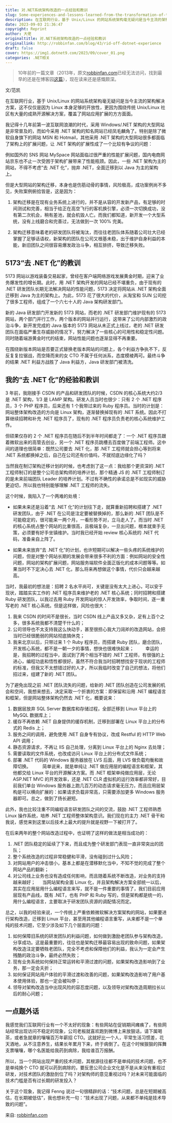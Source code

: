 ```yaml
---
title: 对.NET系统架构改造的一点经验和教训
slug: Some-experiences-and-lessons-learned-from-the-transformation-of-the-NET-system-architecture
description: 在互联网行业，基于 Unix/Linux 的网站系统架构毫无疑问是当今主流的架构解决方案，这不仅仅是因为 Linux 本身足够的开放性，更因为围绕传统 Unix/Linux 社区有大量的成熟开源解决方案，覆盖了网站应用扩展的方方面面。
date: 2023-09-03 21:36:47
copyright: Reprint
author: 大佬
originaltitle: 对.NET系统架构改造的一点经验和教训
originallink: http://robbinfan.com/blog/43/rid-off-dotnet-experience
draft: false
cover: https://img1.dotnet9.com/2023/09/cover_01.png
categories: .NET相关
---
```


>10年前的一篇文章（2013年，原文[robbinfan.com](http://robbinfan.com/blog/43/rid-off-dotnet-experience)已经无法访问，找到最早的还是在博客园[这篇](https://news.cnblogs.com/n/177636/)），现在读来还是感慨颇深。

文/范凯

在互联网行业，基于 Unix/Linux 的网站系统架构毫无疑问是当今主流的架构解决方案，这不仅仅是因为 Linux 本身足够的开放性，更因为围绕传统 Unix/Linux 社区有大量的成熟开源解决方案，覆盖了网站应用扩展的方方面面。

我记得十几年前第一波互联网浪潮的时代，采用 Windows/.NET 架构的大型网站是非常普及的，而如今采用 .NET 架构的知名网站已经凤毛麟角了。特别是除了微软自身旗下的网站 MSN 和 Hotmail，其他采用 .NET 架构的大型网站很多都面临了架构上的扩展问题，让 .NET 架构的扩展性成了一个比较有争议的问题：

例如国外的 SNS 网站 MySpace 网站面临过很严重的性能扩展问题，国内电商网站京东也不止一次受困于架构扩展带来了性能瓶颈。因此，一些 .NET 架构为主的网站，不得不考虑“去 .NET 化”，抛弃 .NET，全面迁移到以 Java 为主的架构上。

但是大型网站的架构迁移，本身也是伤筋动骨的事情，风险极高，成功案例尚不多见，失败案例俯拾皆是，这是因为：

1. 架构迁移是在现有业务系统上进行的，并不是从容的开发新产品，有足够的时间测试和完善，相当于给正在高空飞行的客机换引擎，必须一次切换成功，没有第二次机会，稍有差池，就会机毁人亡。而我们都知道，新开发一个大型系统，没有上线磨合和完善过，无法做到一次 100% 完美。

2. 架构迁移意味着老的研发团队将被淘汰，而往往老团队体系随着公司壮大已经掌握了足够话语权，新架构的团队在公司又根基未稳，出于维护自身利益的本能，新旧团队之间很容易爆发政治斗争，相互排挤，导致迁移失败。

## 5173“去 .NET 化”的教训

5173 网站以游戏装备交易起家，曾经在客户端网络游戏发展黄金时期，迎来了业务爆发性的增长期。此时，用 .NET 架构开发的网站已经不堪重负，由于现有的 .NET 研发团队长期无法解决网站的性能问题，5173 决定将网站从 .NET 架构全面迁移到 Java 为主的架构上。为此，5173 花了很大的代价，从淘宝和 SUN 公司挖了很多工程师，组成了一个六七十人的 Java 架构研发部门。

新的 Java 研发部门开发新的 5173 网站，而老的 .NET 研发部门维护现有的 5173 网站，两个部门并行工作，两个版本的网站并行运行，这带来了公司内部激烈的政治斗争，新开发完成的 Java 版本的 5173 网站从未正式上线过，老的 .NET 研发团队在面临严重生存威胁的情况下，努力解决了一些核心的可用性和稳定性问题。同时随着端游黄金时代的结束，网站性能问题也逐渐显得不再重要。

在围绕新版本网站是否要正式替换老版本网站的问题上，各个利益方争执不下，反反复复拉锯战，而空降而来的女 CTO 不属于任何派系，态度模棱两可。最终斗争的结果 .NET 利益方战胜了 Java 利益方，Java 研发部门被清洗。

## 我的“去 .NET 化”的经验和教训

3 年前，我刚接手 CSDN 的产品和研发团队的时候，CSDN 的核心系统大约2/3 是 .NET 架构，1/3 是 LAMP 架构。研发人员当时也很少：只有 2 个 .NET 程序员，3 个 PHP 程序员，后来还有 1 个我带过来的 Ruby 程序员。当时的计划是：网站整体架构改造的方向是 Linux 架构，逐渐替换掉现有的 .NET 系统。因此不打算继续招聘和补充 .NET 程序员了，现有的 .NET 程序员负责老的核心系统维护工作。

但硕果仅存的 2 个 .NET 程序员在随后不到半年时间都走了：一个 .NET 程序员跟着微软出来的高管去创业，另一个 .NET 程序员跳槽去百度做了前端工程师。这中间的道理也很简单：既然公司要去 .NET 化，那 .NET 工程师就会担心等到将来 .NET 系统都换掉之后，自己在公司还有价值吗，不就彻底边缘化了吗？

当然我在制订架构迁移计划的时候，也考虑到了这一点：我给那个更资深的 .NET 工程师制订的是整个公司总架构师的培养计划，那个精通 JS 的 .NET 工程师制订的是未来前端团队 Leader 的培养计划。不过有不确性的承诺总是不如现实的威胁更迫切，所以我也特别能够理解 .NET 工程师的流失。

这个时候，我陷入了一个两难的处境：

- 如果未来还是沿着“去 .NET 化”的计划往下走，就算重新招聘和搭建了 .NET 研发团队，由于 .NET 在公司是注定要被替换掉的，那么新的 .NET 团队是不可能稳定的，很可能来一两个月，一看形势不对，立马走人了。而当时 .NET 的核心系统占整个网站的比重很高，且极端复杂，一旦出问题，根本就束手无策，必须要有好手坐镇维护。当时我已经开始 review 核心系统的 .NET 代码，准备亲自上阵了。

- 如果未来放弃“去 .NET 化”的计划，也许短期可以解决一些头疼的系统维护的问题，但是对整个网站长期的发展会带来很多不利的方面：例如网站的安全性问题，网站的架构扩展问题，网站服务端软件全面正版化的成本问题等等。如果当时不下定决心去 .NET 化，那么将来再想做这个事情，代价只会越来越高。

当时，我最初的想法是：招聘 2 名水平尚可，关键是没有太大上进心，可以安于现状，踏踏实实工作的 .NET 程序员来维护老的 .NET 核心系统；同时招聘和搭建 Ruby 研发团队，以我过去用 Ruby 开发网站的惊人开发效率，争取时间，逐一重写老的 .NET 核心系统。但是这样做，风险也很大：

1. 我来 CSDN 的时间不是很长，当时 CSDN 线上产品又多又杂，足有上百个之多，很多系统我都不清楚干什么的；
2. 公司领导也不太支持我这么快动手，甚至很担心我大刀阔斧的改造网站，会把当时已经很脆弱的网站彻底搞休克；
3. 我来北京以后，只带过来 1 个 Ruby 程序员，而搭建 Ruby 团队，磨合团队，开发核心系统，都不是一朝一夕的事情，想快也很难快起来；
　　
幸运的是，我招聘的过程当中，面试到了两个相当不错的 .NET 工程师，有很强的上进心，编程功底和悟性都很好。虽然不符合我当时招聘想找安于现状的工程师的标准，但我又不太想错过好的人才，所以我临时改变了自己的想法，将他们招过来，组建了新的 .NET 团队。

为了避免出现之前 .NET 团队流失的问题，给新的 .NET 团队创造在公司发展的机会和空间，我想来想去，决定采取一个折衷的方案：即保留和沿用 .NET 编程语言和框架，但是网站整体架构仍然去 .NET 化，概要说来：

1. 数据层放弃 SQL Server 数据库和存储过程，全部迁移到 Linux 平台上的 MySQL 数据库上；
2. 缓存不再依赖 .NET 自身提供的缓存机制，迁移到部署在 Linux 平台上的分布式的 Redis 上；
3. 服务之间的调用，避免使用 .NET 自身专有协议，改成 Restful 的 HTTP Web API 调用；
4. 静态资源请求，不再让 IIS 自己处理，分离到 Linux 平台上的 Nginx 去处理；
5. 需要读取的文件系统，也改成访问 Linux 平台上的分布式文件系统；
6. 部署 .NET 代码的 Windows 服务器放在 LVS 后面，用 LVS 做负载均衡和故障切换。
　　
简单说来，就是单纯让 .NET 做应用层的编程语言和框架，其他都交给 Linux 平台的开源解决方案。而 .NET 框架单纯做应用层，无论 ASP.NET MVC 的开发效率，还是 .NET CLR 虚拟机的运行效率都非常好，目前我们单台 Windows 服务器上跑几百万的动态请求毫无压力，而且应用层架构是可以横向扩展的：如果请求负载非常高，只需要添加更多 Windows 服务器即可。总之，做到了扬长避短。

此外，我也比较注重不同编程语言研发团队之间的交流，鼓励 .NET 工程师熟悉 Linux 操作系统，培养 .NET 工程师整体架构意识。我们现在的主力 .NET 骨干和我说，感觉来到这里以后技术上最大的提升就是视野一下被打开了。

在后来两年的整个网站改造过程中，也证明了这样的做法是相当成功的：

1. .NET 团队稳定的延续了下来，而且成为整个研发部门表现一直非常突出的团队；
2. 整个系统改造的过程非常稳健和平滑，没有碰到过什么风险；
3. 对网站用户的冲击很小，基本上都是在潜移默化当中，不知不觉的完成了整个网站产品的翻新；
4. 对公司线上业务也没有造成任何影响，而且随着系统不断改造，对业务的支持越来越好；
　
当网站架构全面 Linux 化，并且架构解决方案全部统一以后，其实在应用层用什么编程语言来写，就不是一件重要的事情了，我们目前应用层现有产品线，既有 .NET，也有 PHP 和 Ruby 写的，但是架构都是统一的，用什么编程语言，主要取决于研发团队资源的调配情况而定。

总之，以我的经验来说，一个传统上严重依赖微软解决方案架构的网站，如果要进行架构改造，迁移到 Linux 平台，甚至用其他编程语言重写，从来都不是一个单纯的技术问题，它至少涉及如下几个层面的问题：

1. 如何保障旧系统的研发团队的利益问题，如何做到激励老团队参与架构改造，分享成功。这是最重要的，往往也是架构迁移最容易出现的致命问题，如果架构改造注定要牺牲老团队，完全不考虑和保障他们的利益，我认为一定会产生残酷的政治斗争，最终必然失败；
2. 现有业务系统如何保持正常运转和平滑过渡的问题，如果架构改造影响到了业务，那一定会夭折；
3. 如何保证网站用户体验的平滑过渡和改善的问题，如果架构改造影响了用户基本使用体验，那也一定会被叫停；
4. 领导对架构改造当中出现风险的容忍度问题，以及领导对架构改造周期拉长以后的耐心问题；
　　
## 一点题外话

我感觉我们互联网行业有一个不太好的现象：有些网站在促销期间瘫痪了，有些网站经常出现访问不稳定的现象，公司老板就喜欢跑到微博上来放狠话，请下属喝茶，或者急就章的嚷嚷百万年薪招 CTO。这就好比一个人，平常生活习惯差，花天酒地，从不注意养生，结果长年累月下来，终于病倒了。在这个时候狠狠的挥舞支票嚷嚷，哪个名医能给我药到病除，我给谁百万报酬。

所以，当一个网站出现严重的技术问题，其根源往往都不是单纯的技术问题，也不是单纯换个 CTO 就可以药到病除的，要反思公司企业文化是不是从来没有重视过研发，对技术团队的激励到位了吗？对架构师的意见重视过吗？对未来可能面临的技术门槛是否有过长期的研发投入？

关于这个现象，我记得 Fenng 说过一句很精辟的话：“技术问题，总是在短期被高估，在长期被低估”，我也想补充一句：“技术出现了问题，从来都不单纯是技术导致的问题”。

来自: [robbinfan.com](http://robbinfan.com/blog/43/rid-off-dotnet-experience)
